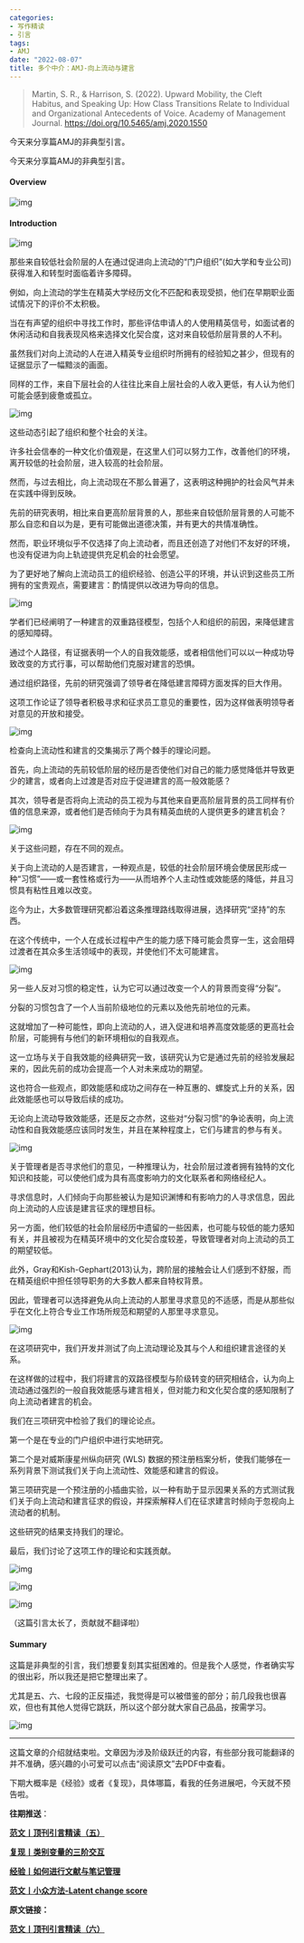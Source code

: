 ```yaml
---
categories:
- 写作精读
- 引言
tags:
- AMJ
date: "2022-08-07"
title: 多个中介：AMJ-向上流动与建言
---
```


> Martin, S. R., & Harrison, S. (2022). Upward Mobility, the Cleft Habitus, and Speaking Up: How Class Transitions Relate to Individual and Organizational Antecedents of Voice. Academy of Management Journal. https://doi.org/10.5465/amj.2020.1550 

<!--more-->


今天来分享篇AMJ的非典型引言。

今天来分享篇AMJ的非典型引言。

#### Overview

![img](https://tie-1315290370.cos.ap-beijing.myqcloud.com/TIE/202309112236005.png)

#### Introduction

![img](https://tie-1315290370.cos.ap-beijing.myqcloud.com/TIE/202309112236644.png)

那些来自较低社会阶层的人在通过促进向上流动的“门户组织”(如大学和专业公司)获得准入和转型时面临着许多障碍。

例如，向上流动的学生在精英大学经历文化不匹配和表现受损，他们在早期职业面试情况下的评价不太积极。

当在有声望的组织中寻找工作时，那些评估申请人的人使用精英信号，如面试者的休闲活动和自我表现风格来选择文化契合度，这对来自较低阶层背景的人不利。

虽然我们对向上流动的人在进入精英专业组织时所拥有的经验知之甚少，但现有的证据显示了一幅黯淡的画面。

同样的工作，来自下层社会的人往往比来自上层社会的人收入更低，有人认为他们可能会感到疲惫或孤立。

![img](https://tie-1315290370.cos.ap-beijing.myqcloud.com/TIE/202309112236348.png)

这些动态引起了组织和整个社会的关注。

许多社会信奉的一种文化价值观是，在这里人们可以努力工作，改善他们的环境，离开较低的社会阶层，进入较高的社会阶层。

然而，与过去相比，向上流动现在不那么普遍了，这表明这种拥护的社会风气并未在实践中得到反映。

先前的研究表明，相比来自更高阶层背景的人，那些来自较低阶层背景的人可能不那么自恋和自以为是，更有可能做出道德决策，并有更大的共情准确性。

然而，职业环境似乎不仅选择了向上流动者，而且还创造了对他们不友好的环境，也没有促进为向上轨迹提供充足机会的社会愿望。

为了更好地了解向上流动员工的组织经验、创造公平的环境，并认识到这些员工所拥有的宝贵观点，需要建言：酌情提供以改进为导向的信息。

![img](https://tie-1315290370.cos.ap-beijing.myqcloud.com/TIE/202309112236214.png)

学者们已经阐明了一种建言的双重路径模型，包括个人和组织的前因，来降低建言的感知障碍。

通过个人路径，有证据表明一个人的自我效能感，或者相信他们可以以一种成功导致改变的方式行事，可以帮助他们克服对建言的恐惧。

通过组织路径，先前的研究强调了领导者在降低建言障碍方面发挥的巨大作用。

这项工作论证了领导者积极寻求和征求员工意见的重要性，因为这样做表明领导者对意见的开放和接受。

![img](https://tie-1315290370.cos.ap-beijing.myqcloud.com/TIE/202309112236188.png)

检查向上流动性和建言的交集揭示了两个棘手的理论问题。

首先，向上流动的先前较低阶层的经历是否使他们对自己的能力感觉降低并导致更少的建言，或者向上过渡是否对应于促进建言的高一般效能感？

其次，领导者是否将向上流动的员工视为与其他来自更高阶层背景的员工同样有价值的信息来源，或者他们是否倾向于为具有精英血统的人提供更多的建言机会？

![img](https://tie-1315290370.cos.ap-beijing.myqcloud.com/TIE/202309112236962.png)

关于这些问题，存在不同的观点。

关于向上流动的人是否建言，一种观点是，较低的社会阶层环境会使居民形成一种“习惯”——或一套性格或行为——从而培养个人主动性或效能感的降低，并且习惯具有粘性且难以改变。

迄今为止，大多数管理研究都沿着这条推理路线取得进展，选择研究“坚持”的东西。

在这个传统中，一个人在成长过程中产生的能力感下降可能会贯穿一生，这会阻碍过渡者在其众多生活领域中的表现，并使他们不太可能建言。

![img](https://tie-1315290370.cos.ap-beijing.myqcloud.com/TIE/202309112236854.png)

另一些人反对习惯的稳定性，认为它可以通过改变一个人的背景而变得“分裂”。

分裂的习惯包含了一个人当前阶级地位的元素以及他先前地位的元素。

这就增加了一种可能性，即向上流动的人，进入促进和培养高度效能感的更高社会阶层，可能拥有与他们的新环境相似的自我观点。

这一立场与关于自我效能的经典研究一致，该研究认为它是通过先前的经验发展起来的，因此先前的成功会提高一个人对未来成功的期望。

这也符合一些观点，即效能感和成功之间存在一种互惠的、螺旋式上升的关系，因此效能感也可以导致后续的成功。

无论向上流动导致效能感，还是反之亦然，这些对“分裂习惯”的争论表明，向上流动性和自我效能感应该同时发生，并且在某种程度上，它们与建言的参与有关。

![img](https://tie-1315290370.cos.ap-beijing.myqcloud.com/TIE/202309112236264.png)

关于管理者是否寻求他们的意见，一种推理认为，社会阶层过渡者拥有独特的文化知识和技能，可以使他们成为具有高度影响力的文化联系者和网络经纪人。

寻求信息时，人们倾向于向那些被认为是知识渊博和有影响力的人寻求信息，因此向上流动的人应该是建言征求的理想目标。

另一方面，他们较低的社会阶层经历中遗留的一些因素，也可能与较低的能力感知有关，并且被视为在精英环境中的文化契合度较差，导致管理者对向上流动的员工的期望较低。

此外，Gray和Kish-Gephart(2013)认为，跨阶层的接触会让人们感到不舒服，而在精英组织中担任领导职务的大多数人都来自特权背景。

因此，管理者可以选择避免从向上流动的人那里寻求意见的不适感，而是从那些似乎在文化上符合专业工作场所规范和期望的人那里寻求意见。

![img](https://tie-1315290370.cos.ap-beijing.myqcloud.com/TIE/202309112236442.png)

在这项研究中，我们开发并测试了向上流动理论及其与个人和组织建言途径的关系。

在这样做的过程中，我们将建言的双路径模型与阶级转变的研究相结合，认为向上流动通过强烈的一般自我效能感与建言相关，但对能力和文化契合度的感知限制了向上流动者建言的机会。

我们在三项研究中检验了我们的理论论点。

第一个是在专业的门户组织中进行实地研究。

第二个是对威斯康星州纵向研究 (WLS) 数据的预注册档案分析，使我们能够在一系列背景下测试我们关于向上流动性、效能感和建言的假设。

第三项研究是一个预注册的小插曲实验，以一种有助于显示因果关系的方式测试我们关于向上流动和建言征求的假设，并探索解释人们在征求建言时倾向于忽视向上流动者的机制。

这些研究的结果支持我们的理论。

最后，我们讨论了这项工作的理论和实践贡献。

![img](https://tie-1315290370.cos.ap-beijing.myqcloud.com/TIE/202309112236017.png)

![img](https://tie-1315290370.cos.ap-beijing.myqcloud.com/TIE/202309112236487.png)

![img](https://tie-1315290370.cos.ap-beijing.myqcloud.com/TIE/202309112236390.png)

（这篇引言太长了，贡献就不翻译啦）

#### Summary

这篇是非典型的引言，我们想要复刻其实挺困难的。但是我个人感觉，作者确实写的很出彩，所以我还是把它整理出来了。

尤其是五、六、七段的正反描述，我觉得是可以被借鉴的部分；前几段我也很喜欢，但也有其他人觉得它跳跃，所以这个部分就大家自己品品，按需学习。

![img](https://tie-1315290370.cos.ap-beijing.myqcloud.com/TIE/202309112236825.png)

------

这篇文章的介绍就结束啦。文章因为涉及阶级跃迁的内容，有些部分我可能翻译的并不准确，感兴趣的小可爱可以点击“阅读原文”去PDF中查看。

下期大概率是《经验》或者《复现》，具体哪篇，看我的任务进展吧，今天就不预告啦。

**往期推送**：

**[范文丨顶刊引言精读（五）](https://mp.weixin.qq.com/s?__biz=MzIwMDk1OTM2OQ==&mid=2247486952&idx=1&sn=5f5f0e4408785376ea0abc6bbe229953&chksm=96f4790ea183f018229e0ecaaf37d80f7259ccd6079f697a854fa20468a14809d5c75bd95eff#rd)**

**[复现丨类别变量的三阶交互](https://mp.weixin.qq.com/s?__biz=MzIwMDk1OTM2OQ==&mid=2247487229&idx=1&sn=f56da1d5bc7a610dce084c945d45797d&chksm=96f47a1ba183f30da1372b287af3155691db12f9c2b6ee3fb219e1526908217e46ab8deb3a34&token=148933034&lang=zh_CN#rd)**

**[经验丨如何进行文献与笔记管理](https://mp.weixin.qq.com/s?__biz=MzIwMDk1OTM2OQ==&mid=2247486367&idx=1&sn=f4679c93f140ec6effd834a02543ec6d&chksm=96f47f79a183f66f6a1f418f7584a859c86cc975d1b2e2777b7acb2440a0230e7910dc1761fe#rd)**

**[范文丨小众方法-Latent change score](https://mp.weixin.qq.com/s?__biz=MzIwMDk1OTM2OQ==&mid=2247486715&idx=1&sn=b491bc40fbbf0075420cb8e1b98b8ba1&chksm=96f4781da183f10b059a03b3e8efbcbf0f4b7a8d33b7f9f9e1525c9d6becbf7a24fbd109a576&token=1547359331&lang=zh_CN#rd)**

**原文链接：**

**[范文丨顶刊引言精读（六）](https://mp.weixin.qq.com/s?__biz=MzIwMDk1OTM2OQ==&mid=2247487315&idx=1&sn=822d4deba7eacce656d6c323aa26b025&chksm=96f47bb5a183f2a399261130fa312f2f9b6d7211616df0621dd2cfbf30263a623f053a9d235a&token=875497381&lang=zh_CN#rd)** 